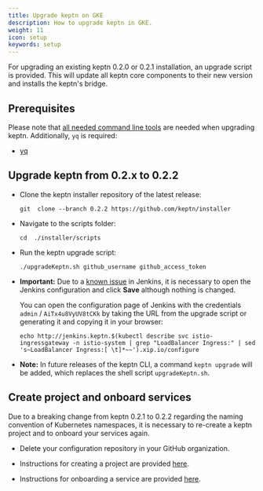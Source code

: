 ```yaml
---
title: Upgrade keptn on GKE
description: How to upgrade keptn in GKE.
weight: 11
icon: setup
keywords: setup
---
```


For upgrading an existing keptn 0.2.0 or 0.2.1 installation, an upgrade script is provided. This will update all keptn core components to their new version and installs the keptn's bridge.

## Prerequisites
   
Please note that [all needed command line tools](../setup-keptn-gke#prerequisites) are needed when upgrading keptn.
Additionally, `yq` is required:

  - [yq](https://github.com/mikefarah/yq)

## Upgrade keptn from 0.2.x to 0.2.2

- Clone the keptn installer repository of the latest release:

  ``` console
  git  clone --branch 0.2.2 https://github.com/keptn/installer
  ``` 

- Navigate to the scripts folder:

  ```
  cd  ./installer/scripts
  ```

- Run the keptn upgrade script:

  ```
  ./upgradeKeptn.sh github_username github_access_token
  ```

-  **Important:** Due to a [known issue](https://issues.jenkins-ci.org/browse/JENKINS-14880) in Jenkins, it is necessary to open the Jenkins configuration and click **Save** although nothing is changed.

    You can open the configuration page of Jenkins with the credentials `admin` / `AiTx4u8VyUV8tCKk` by taking the URL from the upgrade script or generating it and copying it in your browser:
    ```
    echo http://jenkins.keptn.$(kubectl describe svc istio-ingressgateway -n istio-system | grep "LoadBalancer Ingress:" | sed 's~LoadBalancer Ingress:[ \t]*~~').xip.io/configure
    ```

- **Note:** In future releases of the keptn CLI, a command `keptn upgrade` will be added, which replaces the shell script `upgradeKeptn.sh`.

## Create project and onboard services

Due to a breaking change from keptn 0.2.1 to 0.2.2 regarding the naming convention of Kubernetes namespaces, it is necessary to re-create a keptn project and to onboard your services again.

- Delete your configuration repository in your GitHub organization.

- Instructions for creating a project are provided [here](../../usecases/onboard-carts-service/#create-project-sockshop).

- Instructions for onboarding a service are provided [here](../../usecases/onboard-carts-service/#onboard-carts-service-and-carts-database).